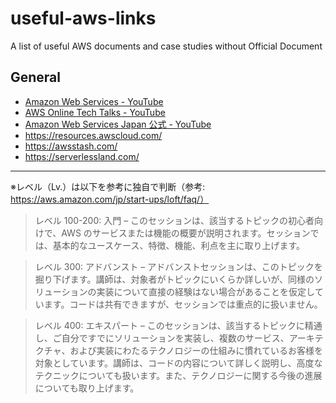 # useful-aws-links
A list of useful AWS documents and case studies without Official Document

## General
- [Amazon Web Services - YouTube](https://www.youtube.com/channel/UCd6MoB9NC6uYN2grvUNT-Zg)
- [AWS Online Tech Talks - YouTube](https://www.youtube.com/channel/UCT-nPlVzJI-ccQXlxjSvJmw)
- [Amazon Web Services Japan 公式 - YouTube](https://www.youtube.com/channel/UCnjKWUK2t5QJYfeqqilhJhQ)
- https://resources.awscloud.com/
- https://awsstash.com/
- https://serverlessland.com/

-----
※レベル（Lv.）は以下を参考に独自で判断（参考: https://aws.amazon.com/jp/start-ups/loft/faq/）
> レベル 100-200: 入門 – このセッションは、該当するトピックの初心者向けで、AWS のサービスまたは機能の概要が説明されます。セッションでは、基本的なユースケース、特徴、機能、利点を主に取り上げます。

> レベル 300: アドバンスト – アドバンストセッションは、このトピックを掘り下げます。講師は、対象者がトピックにいくらか詳しいが、同様のソリューションの実装について直接の経験はない場合があることを仮定しています。コードは共有できますが、セッションでは重点的に扱いません。

> レベル 400: エキスパート – このセッションは、該当するトピックに精通し、ご自分ですでにソリューションを実装し、複数のサービス、アーキテクチャ、および実装にわたるテクノロジーの仕組みに慣れているお客様を対象としています。講師は、コードの内容について詳しく説明し、高度なテクニックについても扱います。また、テクノロジーに関する今後の進展についても取り上げます。
